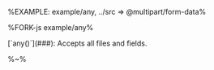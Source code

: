 <!-- block-start -->
<tr><td>

%EXAMPLE: example/any, ../src => @multipart/form-data%
</td>
<td>

%FORK-js example/any%
</td></tr>
<tr><td colspan="2"><md2html>[`any()`](###): Accepts all files and fields.</md2html></td></tr>
</table>

%~%